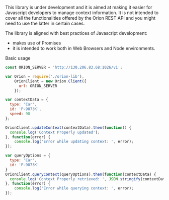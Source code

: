 This library is under development and it is aimed at making it easier for Javascript developers to manage context information. It is not intended to cover all the functionalities offered by the Orion REST API and you might need to use the latter in certain cases.  

The library is aligned with best practices of Javascript development:
* makes use of Promises
* it is intended to work both in Web Browsers and Node environments.

Basic usage

```js
const ORION_SERVER = 'http://130.206.83.68:1026/v1';

var Orion = require('./orion-lib'),
    OrionClient = new Orion.Client({
      url: ORION_SERVER
    });

var contextData = {
  type: 'Car',
  id: 'P-9873K',
  speed: 98
};

OrionClient.updateContext(contextData).then(function() {
  console.log('Context Properly updated');
}, function(error) {
    console.log('Error while updating context: ', error);
});

var queryOptions = {
  type: 'Car',
  id: 'P-9873K'
}
OrionClient.queryContext(queryOptions).then(function(contextData) {
  console.log('Context Properly retrieved: ', JSON.stringify(contextData));
}, function(error) {
    console.log('Error while querying context: ', error);
});

```` 
